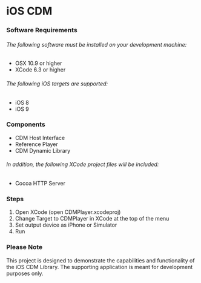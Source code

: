 # iOS CDM

### Software Requirements

###### The following software must be installed on your development machine:

* OSX 10.9 or higher
* XCode 6.3 or higher

###### The following iOS targets are supported:

* iOS 8
* iOS 9

### Components
* CDM Host Interface
* Reference Player
* CDM Dynamic Library

###### In addition, the following XCode project files will be included:

* Cocoa HTTP Server

### Steps
1. Open XCode (open CDMPlayer.xcodeproj)
2. Change Target to CDMPlayer in XCode at the top of the menu
3. Set output device as iPhone or Simulator
4. Run

### Please Note
This project is designed to demonstrate the capabilities and functionality of
the iOS CDM Library. The supporting application is meant for development
purposes only.
